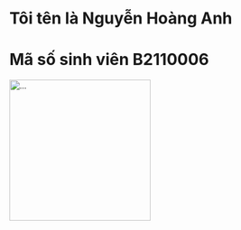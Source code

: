 # Tôi tên là Nguyễn Hoàng Anh
# Mã số sinh viên B2110006

<img src="https://www.google.com/url?sa=i&url=https%3A%2F%2Fvi.wikipedia.org%2Fwiki%2FArsenal_F.C.&psig=AOvVaw3v5Q832yjBEqkSgFd14h65&ust=1709342408456000&source=images&cd=vfe&opi=89978449&ved=0CBIQjRxqFwoTCKiBwOry0YQDFQAAAAAdAAAAABAD" alt="..." width="250" />
